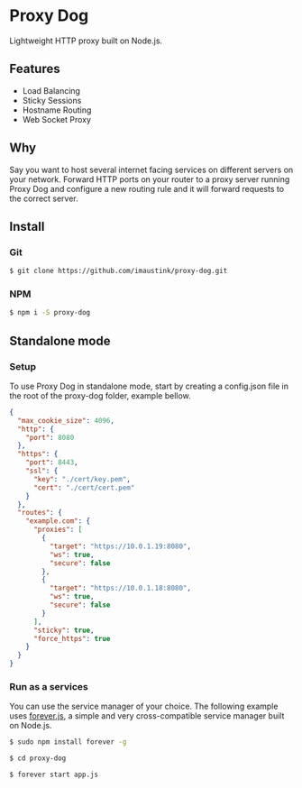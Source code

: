 # Proxy Dog
Lightweight HTTP proxy built on Node.js.

## Features
- Load Balancing
- Sticky Sessions
- Hostname Routing
- Web Socket Proxy

## Why
Say you want to host several internet facing services on different servers on your network. Forward HTTP ports on your router to a proxy server running Proxy Dog and configure a new routing rule and it will forward requests to the correct server.

## Install

### Git
```bash
$ git clone https://github.com/imaustink/proxy-dog.git
```

### NPM
```bash
$ npm i -S proxy-dog
```

## Standalone mode

### Setup
To use Proxy Dog in standalone mode, start by creating a config.json file in the root of the proxy-dog folder, example bellow.

```json
{
  "max_cookie_size": 4096,
  "http": {
    "port": 8080
  },
  "https": {
    "port": 8443,
    "ssl": {
      "key": "./cert/key.pem",
      "cert": "./cert/cert.pem"
    }
  },
  "routes": {
    "example.com": {
      "proxies": [
        {
          "target": "https://10.0.1.19:8080",
          "ws": true,
          "secure": false
        },
        {
          "target": "https://10.0.1.18:8080",
          "ws": true,
          "secure": false
        }
      ],
      "sticky": true,
      "force_https": true
    }
  }
}
```

### Run as a services
You can use the service manager of your choice. The following example uses [forever.js](https://github.com/foreverjs/forever), a simple and very cross-compatible service manager built on Node.js.

```bash
$ sudo npm install forever -g
```

```bash
$ cd proxy-dog
```

```bash
$ forever start app.js
```
